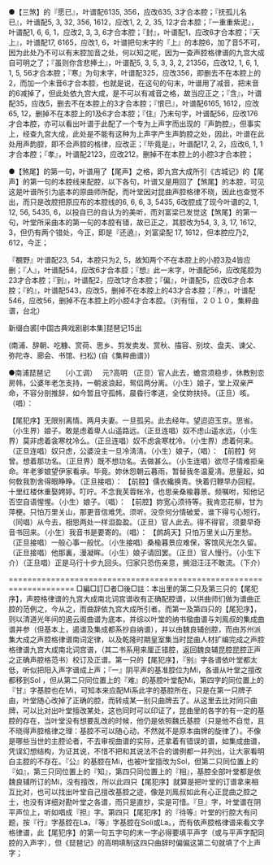 <!-- { "loadSidebar": true } -->
●【三煞】的『愿已』，叶谱配6135, 356，应改635, 3才合本腔；『抚孤儿名已』，叶谱配5, 3, 32, 356, 1612，应改1, 2, 2, 35, 12才合本腔；『一重重紫泥』，叶谱配1, 6, 6, 1，应改2, 3, 3, 6才合本腔；『封』，叶谱配1，应改6才合本腔；『天上』，叶谱配17, 6165，应改1, 6，叶谱把句末字的『上』的本腔6，加了音5不可，因为此处乃不可以有末腔加音之处，何以知之呢，因为一查声腔格律谱的九宫大成自可明之了；『虽则你含悲捧土』，叶谱配5, 3, 5, 3, 3, 2, 21356，应改12, 1, 6, 1, 1, 5, 56才合本腔；『寒』为句末字，叶谱配325，应改356，即删去不在本腔上的2，而加一个末音6才合本腔，也就是说，在这句的句末，叶谱用了减音，把末音的6减掉了，但此处依九宫大成，是不可以有减音之格，故当应正之；『含』，叶谱配35，应改5，删去不在本腔上的3才合本腔；『恨已』，叶谱配6165, 1612，应改65, 12，删掉不在本腔上的1及6才合本腔；『住』乃末句字，叶谱配56，应改176才合本腔，亦可以看出叶谱于此配了一个专为上声字而出现的『声韵腔』，但事实上，经查九宫大成，此处是不能有这种为上声字产生声韵腔之处，因此，叶谱在此处用声韵腔，即不合声腔的格律，应改正；『毕竟是』，叶谱配17, 2, 2，应改6, 1, 1才合本腔；『孝』，叶谱配2123，应改212，删掉不在本腔上的小腔3才合本腔； 


●【煞尾】的第一句，叶谱用了【尾声】之格，即九宫大成所引《古城记》的【尾声】的第一句的本腔线来配腔，以下各句，叶谱又是用回了【煞尾】的本腔，可见这是叶谱所引为底本的原曲师所配，而叶堂因对昆曲声腔格律不晓，因此也查觉不出，而只是改腔把原应布的本腔线的6, 6, 6, 3, 5435, 6改腔成了现今叶谱的2, 1, 12, 56, 5435, 6，以投自已的自认为的美听，而刘富梁已发觉这【煞尾】的第一句，叶堂所采曲本的第一句的本腔有错，故已正之，其腔改为54, 3, 3, 17, 1612, 3，但仍有两个错处，今正，即是『还遶』，刘富梁配 17, 1612，但本腔应乃2, 612，今正； 

『覩野』叶谱配23, 54，本腔只为2, 5，故知两个不在本腔上的小腔3及4皆应删；『人』，叶谱配54，应改6才合本腔；『想』此一末字，叶谱配56，应改尾腔为23才合本腔；『到』，叶谱配2，应改1才合本腔；『偏』，叶谱配5，应改6才合本腔；『的』，叶谱配543，应改5，删掉不在本腔上的43才合本腔；『养』，叶谱配546，应改56，删掉不在本腔上的小腔4才合本腔。（刘有恒，２０１０，集粹曲谱，台北） 

 

新缀白裘[中国古典戏剧剧本集]琵琶记15出 

(南浦、辞朝、吃糠、赏荷、思乡、剪发卖发、赏秋、描容、别坟、盘夫、谏父、弥陀寺、廊会、书馆、扫松) 
(自《集粹曲谱》) 

●南浦琵琶记　　（小工调）　 元?高明 
（正旦）官人此去，蟾宫须稳步，休教别恋房帏，公婆年老怎支持，一朝波浪起，鸳侣两分离。（小生）娘子，堂上双亲严命，不容分剖推辞，如今暂且守孤帏，晨昏行孝道，全仗妳扶持。（正旦）咳。（唱）： 

【尾犯序】无限别离情。两月夫妻。一旦孤另。此去经年。望迢迢玉京。思省。（小生界）娘子。敢是虑着卑人山遥路远。（正旦连唱）奴不虑山遥水远，（小生界）莫非虑着衾寒枕冷么。（正旦连唱）奴不虑衾寒枕冷。（小生界）虑着何来。（正旦连唱）奴只虑，公婆没主一旦冷淸淸。（小生）娘子，（唱）： 
【前腔】何曾。想着那功名。（正旦界）既不想功名。去做甚么。（小生连唱）欲尽子情难拒亲命。年老爹娘望伊家看承。毕竟。妳休怨朝云暮雨，暂替我冬温夏凊。思量起，如何敎我割舍得眼睁睁。（正旦接唱）： 
【前腔】儒衣纔换靑。快着归鞭早办回程。十里红楼休重娶娉婷。叮咛。不念我芙蓉帐冷，也思亲桑楡暮景。频嘱咐，知他记否空自语惺惺。（小生）娘子。（唱）： 
【前腔】妳宽心须待等。我肯恋花柳，甘为萍梗。只怕万里关山，那更音信难凭。须听。没奈何分情破爱，谁下得亏心短行。（同唱）从今去，相思两处一样泪盈盈。（正旦）官人此去。得不得官，须要早奇音书回来。（小生）我音书是要寄的。（唱）： 
【鹧鸪天】只怕万里关山万里愁。（正旦接唱）一般心事一般忧。（小生接唱）桑楡暮景应难保，客馆风光怎久留。（正旦接唱）他那裏，漫凝眸。（小生）娘子请回罢。（正旦）官人慢行。（小生下介）（正旦唱）正是马行十步九回头。归家只恐伤亲意，搁泪汪汪不敢流。（下介） 

==================================================================== 
□編□訂□者□後□註：本出里的第二只及第三只的【尾犯序】，声腔格律谱的九宫大成南北词宫谱收有正确配腔谱，以供曲师们做为谱曲正腔的范例之，今从之，而曲辞依九宫大成所引者。而第一及第四只的【尾犯序】，则以清道光年间的遏云阁曲谱为底本，并综以叶堂的纳书楹曲谱与刘鳯叔的集成曲谱并参（但基本上，遏谱及集成都系抄自纳谱），并以由魏良辅创腔，而由苏州派集大成之声腔格律谱南词定律，以及乾隆时期皇室集当时昆曲人材扩编完成之声腔格律谱九宫大成南北词宫谱，（其二书系用来厘正错腔，返回魏良辅昆腔昆腔正声之正确声腔格范书）校订及正谱。第一只的【尾犯序】，『别』字各谱依叶堂都太低，听似把阳入声字谱成上声；『一』阴平声的基准腔位为Mi，各谱从叶堂之擅改都移到Sol ，但从第二只同位置上的『难』的基腔叶堂配Mi，第四字的同位置上的『甘』字基腔也在Mi，可知本来应配Mi系此字的基腔所在，只是在第一只牌子由，叶堂随心改掉了正确的腔，而转成某一别只曲牌去了。从这里去比对同只曲牌，可以比对出叶堂擅改某处，这也同时可以印证了，昆曲里的各字的有一定的基腔的存在，当叶堂没有想要乱改的时候，他仍是依照魏氏基腔（只是他不自觉，且不晓得声腔格律之理：基腔不可以随心动，不然就不是原本曲牌的旋律了）。不像是哪些当世的主腔论者，不去审视曲谱的实际，还拿着有错误的谱，如集成曲谱，凭误幻想结构，为证其说，不惜不把和其说法不合的谱例都一并列出，让大家看明白主腔的不存在。『公』的基腔在Mi，也被叶堂擅改为Sol，但第二只同位置上的『如』，第三只同位置上的『知』，第四只同位置上的『相』，基腔全部叶堂都是依魏良辅所订的Mi，没有擅改，所以此四只【尾犯序】就算是把叶堂的订谱拿来相互比对，也可以找出叶堂自己擅改基腔之迹，像是刘鳯叔如此有心正昆曲之腔之士，也没有详细对勘叶堂之各谱，而只是直抄，实是可惜。『旦』字，叶堂谱在阴平声位上，听如唱成『担』字。第四只【尾犯序】的『待等』叶堂的行腔大有问题，按『行』字基腔在La，『等』字基腔在Soli或La。，而有依声腔格律谱来看文字格律谱，此【尾犯序】的第一句五字句的末一字必得要填平声字（或与平声字配同腔的入声字），但《琵琶记》的高明填制这四只曲辞时偏偏这第二句就填了个上声字； 
